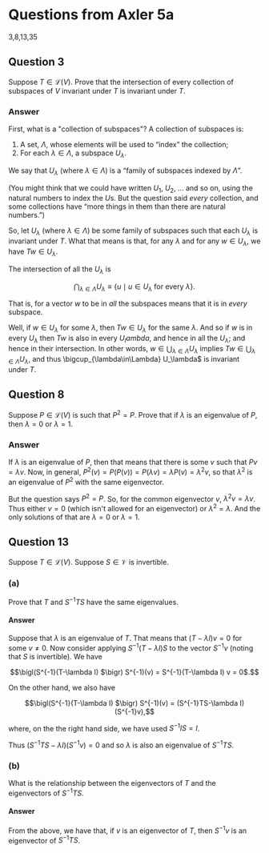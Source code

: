 # Questions from Axler 5a

3,8,13,35

## Question 3

Suppose $T \in \mathcal{L}(V)$. Prove that the intersection of every
collection of subspaces of $V$ invariant under $T$ is invariant
under $T$.

### Answer

First, what is a "collection of subspaces"? A collection of subspaces
is:
  1. A set, $\Lambda$, whose elements will be used to “index” the collection;
  2. For each $\lambda\in\Lambda$, a subspace $U_\lambda$.

We say that $U_\lambda$ (where $\lambda\in \Lambda$) is a “family of
subspaces indexed by $\Lambda$”.

(You might think that we could have written $U_1$, $U_2$, ... and so
on, using the natural numbers to index the $`U`$s. But the question
said _every_ collection, and some collections have “more things in
them than there are natural numbers.”)

So, let $U_\lambda$ (where $\lambda\in\Lambda$) be some family of
subspaces such that each $U_\lambda$ is invariant under $T$. What that
means is that, for any $\lambda$ and for any $w\in U_\lambda$, we have
$Tw\in U_\lambda$.

The intersection of all the $U_\lambda$ is
```math
\bigcap_{\lambda\in\Lambda} U_\lambda \equiv \{ u \mid u\in U_\lambda 
\text{ for every }\lambda\}.
```

That is, for a vector $w$ to be in _all_ the subspaces means that it
is in _every_ subspace. 

Well, if $w\in U_\lambda$ for some $\lambda$, then $Tw\in U_\lambda$
for the same $\lambda$. And so if $w$ is in every $U_\lambda$ then $Tw$ is also
in every $U_lambda$, and hence in all the $U_\lambda$; and hence in
their intersection. In other words, $w\in \bigcup_{\lambda\in\Lambda}
U_\lambda$ implies $Tw\in \bigcup_{\lambda\in\Lambda}
U_\lambda$, and thus \bigcup_{\lambda\in\Lambda}
U_\lambda$ is invariant under $T$. 


## Question 8

Suppose $P\in\mathcal{L}(V)$ is such that $P^2=P$. Prove that if
$\lambda$ is an eigenvalue of $P$, then $\lambda = 0$ or $\lambda =
1$.

### Answer

If $\lambda$ is an eigenvalue of $P$, then that means that there is
some $v$ such that $Pv=\lambda v$. Now, in general, $P^2(v) =
P(P(v))= P(\lambda v) = \lambda P(v) = \lambda^2 v$, so that
$\lambda^2$ is an eigenvalue of $P^2$ with the same eigenvector. 

But the question says $P^2 = P$. So, for the common eigenvector $v$,
$\lambda^2 v = \lambda v$. Thus either $v=0$ (which isn't allowed for
an eigenvector) or $\lambda^2=\lambda$. And the only solutions of that
are $\lambda=0$ or $\lambda=1$. 


## Question 13

Suppose $T\in \mathcal{L}(V)$. Suppose $S\in\mathcal{V}$ is invertible.

### (a) 

Prove that $T$ and $S^{-1}TS$ have the same eigenvalues.

#### Answer

Suppose that $\lambda$ is an eigenvalue of $T$. That means that
$(T-\lambda I)v=0$ for some $v\neq 0$. Now consider applying
$S^{-1}(T-\lambda I)S$ to the vector $S^{-1}v$ (noting that $S$ is
invertible). We have

```math
\bigl(S^{-1}(T-\lambda I) $\bigr) S^{-1)(v) = S^{-1}(T-\lambda I) v = 0$.
```
On the other hand, we also have 

```math
\bigl(S^{-1}(T-\lambda I) $\bigr) S^{-1)(v) = (S^{-1}TS-\lambda I) (S^{-1}v),
```
where, on the the right hand side, we have used $S^{-1}IS = I$. 

Thus $(S^{-1}TS-\lambda I) (S^{-1}v) = 0$ and so $\lambda$ is also an
eigenvalue of $S^{-1}TS$.


### (b)

What is the relationship between the eigenvectors of $T$ and the
eigenvectors of $S^{-1}TS$. 

#### Answer

From the above, we have that, if $v$ is an eigenvector of $T$, then
$S^{-1}v$ is an eigenvector of $S^{-1}TS$. 


